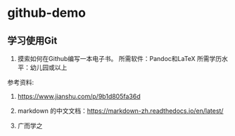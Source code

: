 # github-demo

## 学习使用Git

1. 摸索如何在Github编写一本电子书。
   所需软件：Pandoc和LaTeX 
   所需学历水平：幼儿园或以上

参考资料:
1. https://www.jianshu.com/p/9b1d805fa36d

2. markdown 的中文文档：https://markdown-zh.readthedocs.io/en/latest/

3. 广而学之